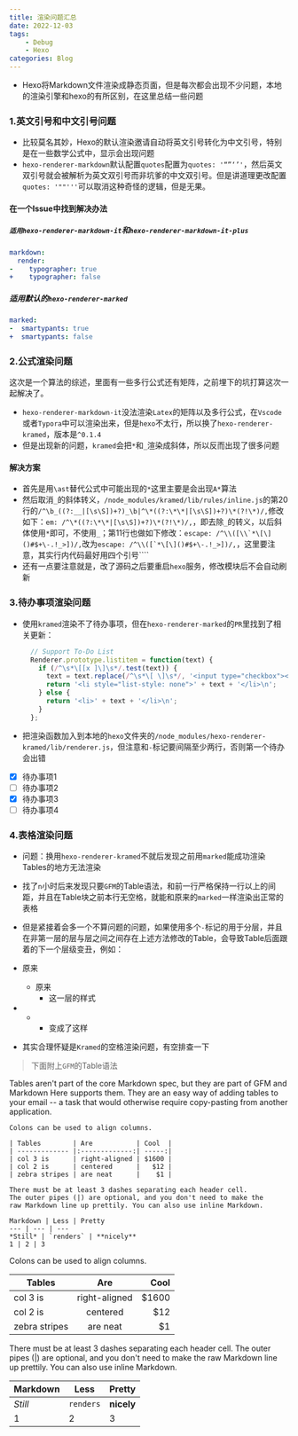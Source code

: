 ```yaml
---
title: 渲染问题汇总
date: 2022-12-03
tags: 
    - Debug
    - Hexo
categories: Blog
---
```



- Hexo将Markdown文件渲染成静态页面，但是每次都会出现不少问题，本地的渲染引擎和hexo的有所区别，在这里总结一些问题
<!--more-->

### 1.英文引号和中文引号问题

- 比较莫名其妙，Hexo的默认渲染邀请自动将英文引号转化为中文引号，特别是在一些数学公式中，显示会出现问题
- `hexo-renderer-markdown`默认配置`quotes`配置为`quotes: '“”‘’'`，然后英文双引号就会被解析为英文双引号而非坑爹的中文双引号。但是讲道理更改配置`quotes: '""'''`可以取消这种奇怪的逻辑，但是无果。

#### 在一个Issue中找到解决办法

##### `适用hexo-renderer-markdown-it`和`hexo-renderer-markdown-it-plus`

``` yml
markdown:
  render:
-    typographer: true
+    typographer: false
```

##### 适用默认的`hexo-renderer-marked`

``` yml
marked:
-  smartypants: true
+  smartypants: false
```

### 2.公式渲染问题

这次是一个算法的综述，里面有一些多行公式还有矩阵，之前埋下的坑打算这次一起解决了。

- `hexo-renderer-markdown-it`没法渲染`Latex`的矩阵以及多行公式，在`Vscode`或者`Typora`中可以渲染出来，但是`hexo`不太行，所以换了`hexo-renderer-kramed`，版本是`^0.1.4`
- 但是出现新的问题，`kramed`会把`*`和`_`渲染成斜体，所以反而出现了很多问题

#### 解决方案

- 首先是用`\ast`替代公式中可能出现的`*`这里主要是会出现`A*`算法
- 然后取消`_`的斜体转义，`/node_modules/kramed/lib/rules/inline.js`的第20行的`/^\b_((?:__|[\s\S])+?)_\b|^\*((?:\*\*|[\s\S])+?)\*(?!\*)/,`修改如下：`em: /^\*((?:\*\*|[\s\S])+?)\*(?!\*)/,`，即去除`_`的转义，以后斜体使用`*`即可，不使用`_`；第11行也做如下修改：``escape: /^\\([\\`*\[\]()#$+\-.!_>])/,``改为``escape: /^\\([`*\[\]()#$+\-.!_>])/,``，这里要注意，其实行内代码最好用四个引号````
- 还有一点要注意就是，改了源码之后要重启`hexo`服务，修改模块后不会自动刷新

### 3.待办事项渲染问题

- 使用`kramed`渲染不了待办事项，但在`hexo-renderer-marked`的`PR`里找到了相关更新：

  ``` javascript
    // Support To-Do List
    Renderer.prototype.listitem = function(text) {
      if (/^\s*\[[x ]\]\s*/.test(text)) {
        text = text.replace(/^\s*\[ \]\s*/, '<input type="checkbox"></input> ').replace(/^\s*\[x\]\s*/, '<input type="checkbox" checked></input> ');
        return '<li style="list-style: none">' + text + '</li>\n';
      } else {
        return '<li>' + text + '</li>\n';
      }
    };
  ```

- 把渲染函数加入到本地的`hexo`文件夹的`/node_modules/hexo-renderer-kramed/lib/renderer.js`，但注意和`-`标记要间隔至少两行，否则第一个待办会出错


- [x] 待办事项1
- [ ] 待办事项2
- [x] 待办事项3
- [ ] 待办事项4

### 4.表格渲染问题

- 问题：换用`hexo-renderer-kramed`不就后发现之前用`marked`能成功渲染Tables的地方无法渲染
- 找了`n`小时后来发现只要`GFM`的Table语法，和前一行严格保持一行以上的间距，并且在Table块之前本行无空格，就能和原来的`marked`一样渲染出正常的表格
- 但是紧接着会多一个不算问题的问题，如果使用多个`-`标记的用于分层，并且在非第一层的层与层之间之间存在上述方法修改的Table，会导致Table后面跟着的下一个层级变丑，例如：


- 原来
  - 原来
    - 这一层的样式

- - - 变成了这样

- 其实合理怀疑是`Kramed`的空格渲染问题，有空排查一下

> 下面附上`GFM`的Table语法

Tables aren't part of the core Markdown spec, but they are part of GFM and Markdown Here supports them. They are an easy way of adding tables to your email -- a task that would otherwise require copy-pasting from another application.

```
Colons can be used to align columns.

| Tables        | Are           | Cool  |
| ------------- |:-------------:| -----:|
| col 3 is      | right-aligned | $1600 |
| col 2 is      | centered      |   $12 |
| zebra stripes | are neat      |    $1 |

There must be at least 3 dashes separating each header cell.
The outer pipes (|) are optional, and you don't need to make the 
raw Markdown line up prettily. You can also use inline Markdown.

Markdown | Less | Pretty
--- | --- | ---
*Still* | `renders` | **nicely**
1 | 2 | 3
```

Colons can be used to align columns.

| Tables        | Are           | Cool  |
| ------------- |:-------------:| -----:|
| col 3 is      | right-aligned | $1600 |
| col 2 is      | centered      |   $12 |
| zebra stripes | are neat      |    $1 |

There must be at least 3 dashes separating each header cell. The outer pipes (|) are optional, and you don't need to make the raw Markdown line up prettily. You can also use inline Markdown.

Markdown | Less | Pretty
--- | --- | ---
*Still* | `renders` | **nicely**
1 | 2 | 3